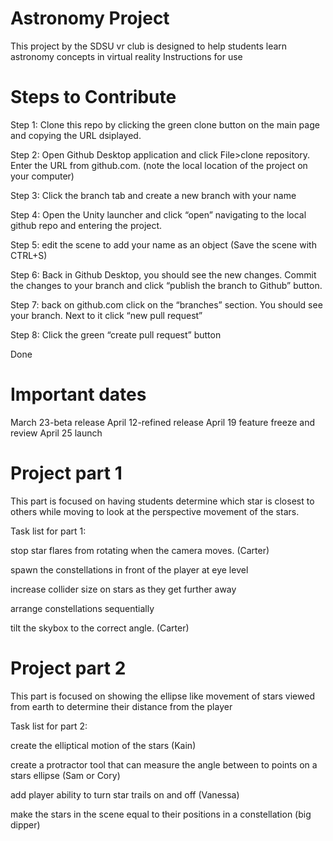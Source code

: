 # Astronomy Project
This project by the SDSU vr club is designed to help students learn astronomy concepts in virtual reality
Instructions for use 

# Steps to Contribute
Step 1: Clone this repo by clicking the green clone button on the main page and copying the URL dsiplayed.

Step 2: Open Github Desktop application and click File>clone repository. Enter the URL from github.com. (note the local location of the project on your computer)

Step 3: Click the branch tab and create a new branch with your name

Step 4: Open the Unity launcher and click “open” navigating to the local github repo and entering the project.

Step 5: edit the scene to add your name as an object (Save the scene with CTRL+S)

Step 6: Back in Github Desktop, you should see the new changes. Commit the changes to your branch and click “publish the branch to Github” button.

Step 7: back on github.com click on the “branches” section. You should see your branch. Next to it click “new pull request”

Step 8: Click the green “create pull request” button

Done 

# Important dates
March 23-beta release
April 12-refined release
April 19 feature freeze and review
April 25 launch

# Project part 1 
This part is focused on having students determine which star is closest to others while moving to look at the perspective movement of the stars.

Task list for part 1:

stop star flares from rotating when the camera moves. (Carter)

spawn the constellations in front of the player at eye level 

increase collider size on stars as they get further away

arrange constellations sequentially

tilt the skybox to the correct angle. (Carter)

# Project part 2
This part is focused on showing the ellipse like movement of stars viewed from earth to determine their distance from the player

Task list for part 2:

create the elliptical motion of the stars (Kain)

create a protractor tool that can measure the angle between to points on a stars ellipse (Sam or Cory)

add player ability to turn star trails on and off (Vanessa)

make the stars in the scene equal to their positions in a constellation (big dipper)

